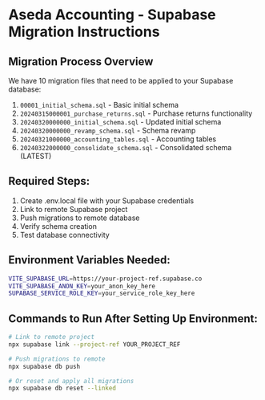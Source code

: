 # Aseda Accounting - Supabase Migration Instructions

## Migration Process Overview

We have 10 migration files that need to be applied to your Supabase database:

1. `00001_initial_schema.sql` - Basic initial schema
2. `20240315000001_purchase_returns.sql` - Purchase returns functionality
3. `20240320000000_initial_schema.sql` - Updated initial schema
4. `20240320000000_revamp_schema.sql` - Schema revamp
5. `20240321000000_accounting_tables.sql` - Accounting tables
6. `20240322000000_consolidate_schema.sql` - Consolidated schema (LATEST)

## Required Steps:

1. Create .env.local file with your Supabase credentials
2. Link to remote Supabase project
3. Push migrations to remote database
4. Verify schema creation
5. Test database connectivity

## Environment Variables Needed:

```bash
VITE_SUPABASE_URL=https://your-project-ref.supabase.co
VITE_SUPABASE_ANON_KEY=your_anon_key_here  
SUPABASE_SERVICE_ROLE_KEY=your_service_role_key_here
```

## Commands to Run After Setting Up Environment:

```bash
# Link to remote project
npx supabase link --project-ref YOUR_PROJECT_REF

# Push migrations to remote
npx supabase db push

# Or reset and apply all migrations
npx supabase db reset --linked
```

